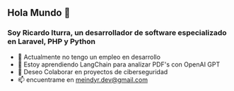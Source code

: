## Hola Mundo 👋
### Soy Ricardo Iturra, un desarrollador de software especializado en Laravel, PHP y Python

- 🔭 Actualmente no tengo un empleo en desarrollo
- 🌱 Estoy aprendiendo LangChain para analizar PDF's con OpenAI GPT
- 👯 Deseo Colaborar en proyectos de ciberseguridad
- 📫 encuentrame en meindyr.dev@gmail.com
